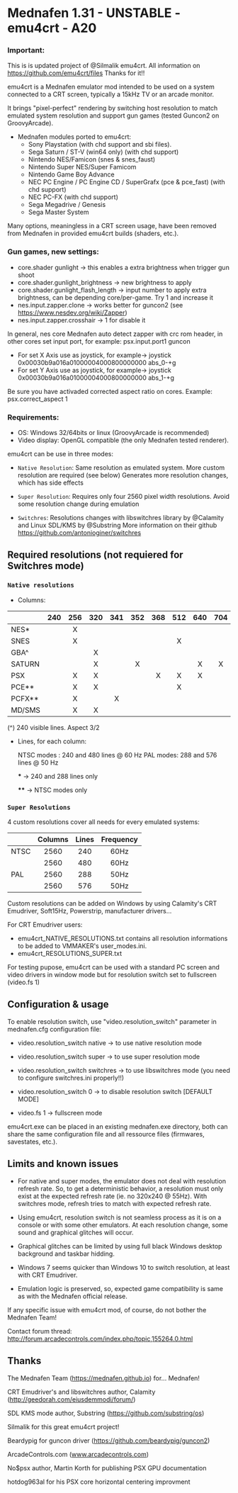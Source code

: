 # **Mednafen 1.31 - UNSTABLE - emu4crt - A20**

### Important: 
This is is updated project of @Silmalik emu4crt. All information on https://github.com/emu4crt/files Thanks for it!!

emu4crt is a Mednafen emulator mod intended to be used on a system connected to a CRT screen, typically a 15kHz TV or an arcade monitor.

It brings "pixel-perfect" rendering by switching host resolution to match emulated system resolution and support gun games (tested Guncon2 on GroovyArcade).

* Mednafen modules ported to emu4crt: 
  * Sony Playstation (with chd support and sbi files).   
  * Sega Saturn / ST-V (win64 only) (with chd support)
  * Nintendo NES/Famicon (snes & snes_faust)
  * Nintendo Super NES/Super Famicom
  * Nintendo Game Boy Advance 
  * NEC PC Engine / PC Engine CD / SuperGrafx (pce & pce_fast) (with chd support)
  * NEC PC-FX (with chd support)
  * Sega Megadrive / Genesis
  * Sega Master System

Many options, meaningless in a CRT screen usage, have been removed from Mednafen in provided emu4crt builds (shaders, etc.).

### Gun games, new settings: 
  * core.shader gunlight -> this enables a extra brightness when trigger gun shoot
  * core.shader.gunlight_brightness -> new brightness to apply
  * core.shader.gunlight_flash_length -> input number to apply extra brightness, can be depending core/per-game. Try 1 and increase it
  * nes.input.zapper.clone -> works better for guncon2 (see https://www.nesdev.org/wiki/Zapper)
  * nes.input.zapper.crosshair -> 1 for disable it

In general, nes core Mednafen auto detect zapper with crc rom header, in other cores set input port, for example: psx.input.port1 guncon
  * For set X Axis use as joystick, for example-> joystick 0x00030b9a016a01000004000800000000 abs_0-+g
  * For set Y Axis use as joystick, for example-> joystick 0x00030b9a016a01000004000800000000 abs_1-+g
  
  Be sure you have activaded corrected aspect ratio on cores. Example: psx.correct_aspect 1

### Requirements: 

  * OS: Windows 32/64bits or linux (GroovyArcade is recommended)
  * Video display: OpenGL compatible (the only Mednafen tested renderer).
  
emu4crt can be use in three modes:

* `Native Resolution`: Same resolution as emulated system.
   More custom resolution are required (see below)
   Generates more resolution changes, which has side effects

* `Super Resolution`: Requires only four 2560 pixel width resolutions.
   Avoid some resolution change during emulation

* `Switchres`: Resolutions changes with libswitchres library by @Calamity and Linux SDL/KMS by @Substring 
  More information on their github https://github.com/antonioginer/switchres 

## Required resolutions (not requiered for Switchres mode)

### `Native resolutions`

* Columns:
  
|       |240|256|320|341|352|368|512|640|704|
|:------|:-:|:-:|:-:|:-:|:-:|:-:|:-:|:-:|:-:|
|NES*   |   | X |   |   |   |   |   |   |   |
|SNES   |   | X |   |   |   |   | X |   |   |
|GBA^   |   |   | X |   |   |   |   |   |   |
|SATURN |   |   | X |   | X |   |   | X | X |
|PSX    |   | X | X |   |   | X | X | X |   |
|PCE**  |   | X | X |   |   |   | X |   |   |
|PCFX** |   | X |   | X |   |   |   |   |   |
|MD/SMS |   | X | X |   |   |   |   |   |   |

(^) 240 visible lines. Aspect 3/2

* Lines, for each column:

   NTSC modes : 240 and 480 lines @ 60 Hz 
   PAL modes: 288 and 576 lines @ 50 Hz

   __*__ -> 240 and 288 lines only

   __**__ -> NTSC modes only

### `Super Resolutions`

   4 custom resolutions cover all needs for every emulated systems:

|      | Columns  |  Lines    |  Frequency  |
|:-----| :------: | :-------: | :---------: |
| NTSC |   2560   |  240      |     60Hz    |
|      |   2560   |  480      |     60Hz    |
| PAL  |   2560   |  288      |     50Hz    |
|      |   2560   |  576      |     50Hz    |

Custom resolutions can be added on Windows by using Calamity's CRT Emudriver, Soft15Hz, Powerstrip, manufacturer drivers...

For CRT Emudriver users:
 * emu4crt_NATIVE_RESOLUTIONS.txt contains all resolution informations to be added to VMMAKER's user_modes.ini.
 * emu4crt_RESOLUTIONS_SUPER.txt

For testing pupose, emu4crt can be used with a standard PC screen and video drivers in window mode but for resolution switch set to fullscreen (video.fs 1)

## Configuration & usage

To enable resolution switch, use "video.resolution_switch" parameter in mednafen.cfg configuration file:

* video.resolution_switch native -> to use native resolution mode
* video.resolution_switch super  -> to use super resolution mode
* video.resolution_switch switchres -> to use libswitchres mode (you need to configure switchres.ini properly!!)
* video.resolution_switch 0 -> to disable resolution switch [DEFAULT MODE]

* video.fs 1 -> fullscreen mode

emu4crt.exe can be placed in an existing mednafen.exe directory, both can share the same configuration file and all ressource files (firmwares, savestates, etc.).

## Limits and known issues

- For native and super modes, the emulator does not deal with resolution refresh rate. So, to get a deterministic behavior, a resolution must only exist at the expected refresh rate (ie. no 320x240 @ 55Hz). With switchres mode, refresh tries to match with expected refresh rate.
  
- Using emu4crt, resolution switch is not seamless process as it is on a console or with some other emulators. At each resolution change, some sound and graphical glitches will occur. 
  
- Graphical glitches can be limited by using full black Windows desktop background and taskbar hidding. 
  
- Windows 7 seems quicker than Windows 10 to switch resolution, at least with CRT Emudriver.
  
- Emulation logic is preserved, so, expected game compatibility is same as with the Mednafen official release.
  
If any specific issue with emu4crt mod, of course, do not bother the Mednafen Team!

Contact forum thread:
http://forum.arcadecontrols.com/index.php/topic,155264.0.html

## Thanks

The Mednafen Team (https://mednafen.github.io)  for... Mednafen!

CRT Emudriver's and libswitchres author, Calamity (http://geedorah.com/eiusdemmodi/forum/)

SDL KMS mode author, Substring (https://github.com/substring/os)

Silmalik for this great emu4crt project!

Beardypig for guncon driver (https://github.com/beardypig/guncon2)

ArcadeControls.com (www.arcadecontrols.com)

No$psx author, Martin Korth for publishing PSX GPU documentation

hotdog963al for his PSX core horizontal centering improvment
